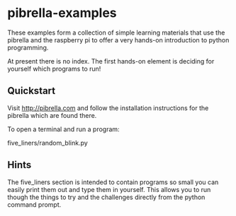 pibrella-examples
=================

These examples form a collection of simple learning materials that use
the pibrella and the raspberry pi to offer a very hands-on introduction
to python programming.

At present there is no index. The first hands-on element is deciding for
yourself which programs to run!

Quickstart
----------

Visit http://pibrella.com and follow the installation instructions for
the pibrella which are found there.

To open a terminal and run a program:

  five_liners/random_blink.py

Hints
-----

The five_liners section is intended to contain programs so small you can
easily print them out and type them in yourself. This allows you to run
though the things to try and the challenges directly from the python command
prompt.
